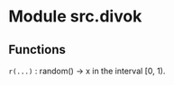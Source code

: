 Module src.divok
================

Functions
---------

    
`r(...)`
:   random() -> x in the interval [0, 1).